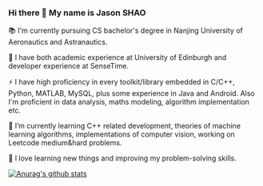 ### Hi there 👋 My name is Jason SHAO

:books:	I'm currently pursuing CS bachelor's degree in Nanjing University of Aeronautics and Astranautics.

🔭 I have both academic experience at University of Edinburgh and developer experience at SenseTime.


⚡ I have high proficiency in every toolkit/library embedded in C/C++, Python, MATLAB, MySQL, plus some experience in Java and Android. Also I'm proficient in data analysis, maths modeling, algorithm implementation etc.


🌱 I’m currently learning C++ related development, theories of machine learning algorithms, implementations of computer vision, working on Leetcode medium&hard problems.


💬 I love learning new things and improving my problem-solving skills.


[![Anurag's github stats](https://github-readme-stats.vercel.app/api?username=Kaze-1)](https://github.com/anuraghazra/github-readme-stats)

<!--
**Kaze-1/Kaze-1** is a ✨ _special_ ✨ repository because its `README.md` (this file) appears on your GitHub profile.

Here are some ideas to get you started:

- 🔭 I’m currently working on ...
- 🌱 I’m currently learning ...
- 👯 I’m looking to collaborate on ...
- 🤔 I’m looking for help with ...
- 💬 Ask me about ...
- 📫 How to reach me: ...
- 😄 Pronouns: ...
- ⚡ Fun fact: ...
-->
